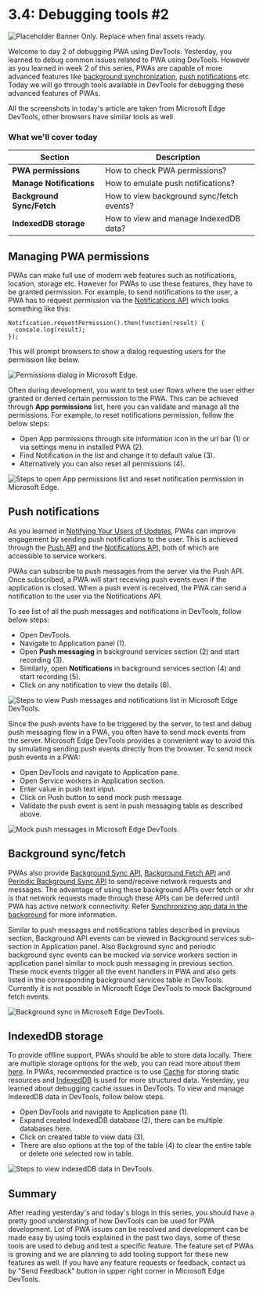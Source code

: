# 3.4: Debugging tools #2

![Placeholder Banner Only. Replace when final assets ready.](_media/week3-placeholder.jpg)

Welcome to day 2 of debugging PWA using DevTools. Yesterday, you learned to debug common issues related to PWA using DevTools. However as you learned in week 2 of this series, PWAs are capable of more advanced features like [background synchronization](../advanced-capabilities/06.md), [push notifications](../advanced-capabilities/07.md) etc. Today we will go through tools available in DevTools for debugging these advanced features of PWAs.

All the screenshots in today's article are taken from Microsoft Edge DevTools, other browsers have similar tools as well.
### What we'll cover today

| Section | Description |
| ------- | ----------- |
| **PWA permissions** | How to check PWA permissions? |
| **Manage Notifications** | How to emulate push notifications? |
| **Background Sync/Fetch** | How to view background sync/fetch events? |
| **IndexedDB storage** | How to view and manage IndexedDB data? |

## Managing PWA permissions
PWAs can make full use of modern web features such as notifications, location, storage etc. However for PWAs to use these features, they have to be granted permission. For example, to send notifications to the user, a PWA has to request permission via the [Notifications API](https://developer.mozilla.org/en-US/docs/Web/API/Notifications_API) which looks something like this:

```
Notification.requestPermission().then(function(result) {
  console.log(result);
});
```

This will prompt browsers to show a dialog requesting users for the permission like below.

![Permissions dialog in Microsoft Edge.](_media/day-04-permission-dialog.png)

Often during development, you want to test user flows where the user either granted or denied certain permission to the PWA.  This can be achieved through **App permissions** list, here you can validate and manage all the permissions. For example, to reset notifications permission, follow the below steps:

  - Open App permissions through site information icon in the url bar (1) or via settings menu in installed PWA (2).
  - Find Notification in the list and change it to default value (3).
  - Alternatively you can also reset all permissions (4).

![Steps to open App permissions list and reset notification permission in Microsoft Edge.](_media/day-04-all-permission.png)

## Push notifications
As you learned in [Notifying Your Users of Updates](../advanced-capabilities/07.md), PWAs can improve engagement by sending push notifications to the user. This is achieved through the [Push API](https://developer.mozilla.org/en-US/docs/Web/API/Push_API) and the [Notifications API](https://developer.mozilla.org/en-US/docs/Web/API/Notifications_API), both of which are accessible to service workers.

PWAs can subscribe to push messages from the server via the Push API. Once subscribed, a PWA will start receiving push events even if the application is closed. When a push event is received, the PWA can send a notification to the user via the Notifications API.

To see list of all the push messages and notifications in DevTools, follow below steps:
  - Open DevTools.
  - Navigate to Application panel (1).
  - Open **Push messaging** in background services section (2) and start recording (3).
  - Similarly, open **Notifications** in background services section (4) and start recording (5).
  - Click on any notification to view the details (6). 

![Steps to view Push messages and notifications list in Microsoft Edge DevTools.](_media/day-04-notifications-table.png)

Since the push events have to be triggered by the server, to test and debug push messaging flow in a PWA, you often have to send mock events from the server. Microsoft Edge DevTools provides a convenient way to avoid this by simulating sending push events directly from the browser. To send mock push events in a PWA:
  - Open DevTools and navigate to Application pane.
  - Open Service workers in Application section.
  - Enter value in push text input.
  - Click on Push button to send mock push message.
  - Validate the push event is sent in push messaging table as described above.

![Mock push messages in Microsoft Edge DevTools.](_media/day-04-push-messages-mock.png)

## Background sync/fetch
PWAs also provide [Background Sync API](https://developer.mozilla.org/en-US/docs/Web/API/Background_Synchronization_API), [Background Fetch API](https://developer.mozilla.org/en-US/docs/Web/API/Background_Fetch_API) and [Periodic Background Sync API](https://developer.mozilla.org/en-US/docs/Web/API/Web_Periodic_Background_Synchronization_API) to send/receive network requests and messages. The advantage of using these background APIs over fetch or xhr is that network requests made through these APIs can be deferred until PWA has active network connectivity. Refer [Synchronizing app data in the background](../advanced-capabilities/06.md) for more information.

Similar to push messages and notifications tables described in previous section, Background API events can be viewed in Background services sub-section in Application panel. Also Background sync and periodic background sync events can be mocked via service workers section in application panel similar to mock push messaging in previous section. These mock events trigger all the event handlers in PWA and also gets listed in the corresponding background services table in DevTools. Currently it is not possible in Microsoft Edge DevTools to mock Background fetch events.

![Background sync in Microsoft Edge DevTools.](_media/day-04-background-services.png)

## IndexedDB storage
To provide offline support, PWAs should be able to store data locally. There are multiple storage options for the web, you can read more about them [here](../core-concepts/05.md). In PWAs, recommended practice is to use [Cache](https://developer.mozilla.org/en-US/docs/Web/API/CacheStorage) for storing static resources and [IndexedDB](https://developer.mozilla.org/en-US/docs/Web/API/IndexedDB_API) is used for more structured data. Yesterday, you learned about debugging cache issues in DevTools. To view and manage IndexedDB data in DevTools, follow below steps.
  - Open DevTools and navigate to Application pane (1).
  - Expand created IndexedDB database (2), there can be multiple databases here.
  - Click on created table to view data (3).
  - There are also options at the top of the table (4) to clear the entire table or delete one selected row in table.

![Steps to view indexedDB data in DevTools.](_media/day-04-indexeddb.png)

## Summary
After reading yesterday's and today's blogs in this series, you should have a pretty good understating of how DevTools can be used for PWA development. Lot of PWA issues can be resolved and development can be made easy by using tools explained in the past two days, some of these tools are used to debug and test a specific feature. The feature set of PWAs is growing and we are planning to add tooling support for these new features as well. If you have any feature requests or feedback, contact us by "Send Feedback" button in upper right corner in Microsoft Edge DevTools.
